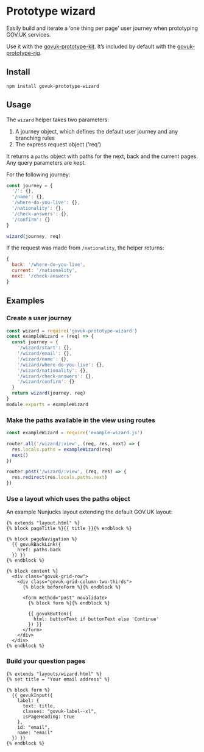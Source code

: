 # Prototype wizard

Easily build and iterate a ‘one thing per page’ user journey when prototyping GOV.UK services.

Use it with the [govuk-prototype-kit](https://github.com/alphagov/govuk-prototype-kit). It’s included by default with the [govuk-prototype-rig](https://github.com/paulrobertlloyd/govuk-prototype-rig).

## Install

```
npm install govuk-prototype-wizard
```

## Usage

The `wizard` helper takes two parameters:

1. A journey object, which defines the default user journey and any branching rules
2. The express request object ('req')

It returns a `paths` object with paths for the next, back and the current pages. Any query parameters are kept.

For the following journey:

```js
const journey = {
  '/': {},
  '/name': {},
  '/where-do-you-live': {},
  '/nationality': {},
  '/check-answers': {},
  '/confirm': {}
}

wizard(journey, req)
```

If the request was made from `/nationality`, the helper returns:

```js
{
  back: '/where-do-you-live',
  current: '/nationality',
  next: '/check-answers'
}
```

## Examples

### Create a user journey

```js
const wizard = require('govuk-prototype-wizard')
const exampleWizard = (req) => {
  const journey = {
    '/wizard/start': {},
    '/wizard/email': {},
    '/wizard/name': {},
    '/wizard/where-do-you-live': {},
    '/wizard/nationality': {},
    '/wizard/check-answers': {},
    '/wizard/confirm': {}
  }
  return wizard(journey, req)
}
module.exports = exampleWizard
```

### Make the paths available in the view using routes

```js
const exampleWizard = require('example-wizard.js')

router.all('/wizard/:view', (req, res, next) => {
  res.locals.paths = exampleWizard(req)
  next()
})

router.post('/wizard/:view', (req, res) => {
  res.redirect(res.locals.paths.next)
})
```

### Use a layout which uses the paths object

An example Nunjucks layout extending the default GOV.UK layout:

```
{% extends "layout.html" %}
{% block pageTitle %}{{ title }}{% endblock %}

{% block pageNavigation %}
  {{ govukBackLink({
    href: paths.back
  }) }}
{% endblock %}

{% block content %}
  <div class="govuk-grid-row">
    <div class="govuk-grid-column-two-thirds">
      {% block beforeForm %}{% endblock %}

      <form method="post" novalidate>
        {% block form %}{% endblock %}

        {{ govukButton({
          html: buttonText if buttonText else 'Continue'
        }) }}
      </form>
    </div>
  </div>
{% endblock %}
```

### Build your question pages

```
{% extends "layouts/wizard.html" %}
{% set title = "Your email address" %}

{% block form %}
  {{ govukInput({
    label: {
      text: title,
      classes: "govuk-label--xl",
      isPageHeading: true
    },
    id: "email",
    name: "email"
  }) }}
{% endblock %}
```

